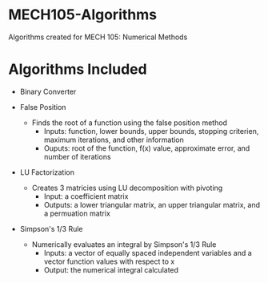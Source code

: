 # MECH105-Algorithms
Algorithms created for MECH 105: Numerical Methods

# Algorithms Included
- Binary Converter

- False Position 
  - Finds the root of a function using the false position method
    - Inputs: function, lower bounds, upper bounds, stopping criterien, maximum iterations, and other information
    - Ouputs: root of the function, f(x) value, approximate error, and number of iterations
- LU Factorization
  - Creates 3 matricies using LU decomposition with pivoting
    - Input: a coefficient matrix
    - Outputs: a lower triangular matrix, an upper triangular matrix, and a permuation matrix
- Simpson's 1/3 Rule
  - Numerically evaluates an integral by Simpson's 1/3 Rule 
    - Inputs: a vector of equally spaced independent variables and a vector function values with respect to x
    - Output: the numerical integral calculated
